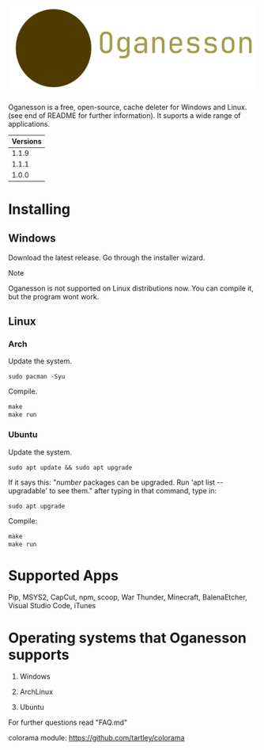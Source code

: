 # ![Oganesson Logo](./assets/Oganesson.png)

Oganesson is a free, open-source, cache deleter for Windows and Linux. (see end of README for further information). It suports a wide range of applications. 

| Versions | 
|----------|
|   1.1.9  |
|   1.1.1  |
|   1.0.0  |

# Installing

## Windows
Download the latest release. Go through the installer wizard.

> [!NOTE]
> Oganesson is not supported on Linux distributions now. You can compile it, but the program wont work.
## Linux

### Arch
Update the system.
```
sudo pacman -Syu
```
Compile.
```
make
make run
```
### Ubuntu
Update the system.
```
sudo apt update && sudo apt upgrade
```
If it says this: "*number* packages can be upgraded. Run 'apt list --upgradable' to see them." after typing in that command, type in:
```
sudo apt upgrade
```
Compile:
```
make
make run
```
# Supported Apps
Pip,
MSYS2,
CapCut,
npm,
scoop,
War Thunder,
Minecraft,
BalenaEtcher,
Visual Studio Code,
iTunes

# Operating systems that Oganesson supports

1. Windows

2. ArchLinux

3. Ubuntu

For further questions read "FAQ.md"

colorama module: https://github.com/tartley/colorama
